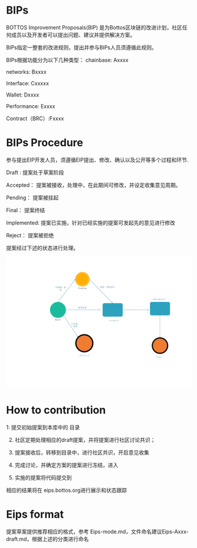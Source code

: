 # BIPs
BOTTOS Improvement Proposals(BIP) 是为Bottos区块链的改进计划，社区任何成员以及开发者可以提出问题、建议并提供解决方案。

BIPs指定一整套的改进规则，提出并参与BIPs人员须遵循此规则。


BIPs根据功能分为以下几种类型：
  chainbase: Axxxx 
  
  networks: Bxxxx
  
  Interface: Cxxxxx
  
  Wallet: Dxxxx
  
  Performance: Exxxx
  
  Contract（BRC）:Fxxxx
 
# BIPs Procedure

  参与提出EIP开发人员，须遵循EIP提出、修改、确认以及公开等多个过程和环节. 
  
   Draft :    提案处于草案阶段
   
   Accepted： 提案被接收，处理中，在此期间可修改，并设定收集意见周期。
   
   Pending：  提案被挂起
   
   Final：    提案终结
   
   Implemented: 提案已实施，针对已经实施的提案可发起先的意见进行修改
   
   Reject：   提案被拒绝
   
   
   提案经过下述的状态进行处理。
   
   
![](BIP.png)



# How to contribution

  1: 提交初始提案到本库中的<draft> 目录
  
  2. 社区定期处理相应的draft提案，并将提案进行社区讨论共识；
  
  3. 提案接收后，转移到<accepted>目录中，进行社区共识，开启意见收集
  
  4. 完成讨论，并确定方案的提案进行冻结，进入<final>
  
  5. 实施的提案将代码提交到<Implemented>
  
  相应的结果将在 eips.bottos.org进行展示和状态跟踪
  
# Eips format

   提案草案提供推荐相应的格式，参考 Eips-mode.md，文件命名建议Eips-Axxx-draft.md，根据上述的分类进行命名
  

 